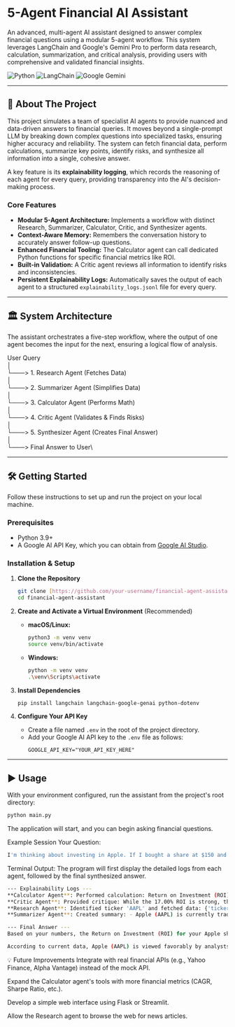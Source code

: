# 5-Agent Financial AI Assistant

An advanced, multi-agent AI assistant designed to answer complex financial questions using a modular 5-agent workflow. This system leverages LangChain and Google's Gemini Pro to perform data research, calculation, summarization, and critical analysis, providing users with comprehensive and validated financial insights.

![Python](https://img.shields.io/badge/Python-3.9%2B-blue.svg)
![LangChain](https://img.shields.io/badge/LangChain-Framework-yellow.svg)
![Google Gemini](https://img.shields.io/badge/Google-Gemini%20Pro-green.svg)

---

## 🚀 About The Project

This project simulates a team of specialist AI agents to provide nuanced and data-driven answers to financial queries. It moves beyond a single-prompt LLM by breaking down complex questions into specialized tasks, ensuring higher accuracy and reliability. The system can fetch financial data, perform calculations, summarize key points, identify risks, and synthesize all information into a single, cohesive answer.

A key feature is its **explainability logging**, which records the reasoning of each agent for every query, providing transparency into the AI's decision-making process.

### Core Features

* **Modular 5-Agent Architecture:** Implements a workflow with distinct Research, Summarizer, Calculator, Critic, and Synthesizer agents.
* **Context-Aware Memory:** Remembers the conversation history to accurately answer follow-up questions.
* **Enhanced Financial Tooling:** The Calculator agent can call dedicated Python functions for specific financial metrics like ROI.
* **Built-in Validation:** A Critic agent reviews all information to identify risks and inconsistencies.
* **Persistent Explainability Logs:** Automatically saves the output of each agent to a structured `explainability_logs.jsonl` file for every query.

---

## 🏛️ System Architecture

The assistant orchestrates a five-step workflow, where the output of one agent becomes the input for the next, ensuring a logical flow of analysis.


User Query \
│ \
└───> 1. Research Agent (Fetches Data)\
│\
└───> 2. Summarizer Agent (Simplifies Data)\
│\
└───> 3. Calculator Agent (Performs Math)\
│\
└───> 4. Critic Agent (Validates & Finds Risks)\
│\
└───> 5. Synthesizer Agent (Creates Final Answer)\
│\
└───> Final Answer to User\


---

## 🛠️ Getting Started

Follow these instructions to set up and run the project on your local machine.

### Prerequisites

* Python 3.9+
* A Google AI API Key, which you can obtain from [Google AI Studio](https://aistudio.google.com/app/apikey).

### Installation & Setup

1.  **Clone the Repository**
    ```sh
    git clone [https://github.com/your-username/financial-agent-assistant.git](https://github.com/your-username/financial-agent-assistant.git)
    cd financial-agent-assistant
    ```

2.  **Create and Activate a Virtual Environment** (Recommended)
    * **macOS/Linux:**
        ```sh
        python3 -m venv venv
        source venv/bin/activate
        ```
    * **Windows:**
        ```sh
        python -m venv venv
        .\venv\Scripts\activate
        ```

3.  **Install Dependencies**
    ```sh
    pip install langchain langchain-google-genai python-dotenv
    ```

4.  **Configure Your API Key**
    * Create a file named `.env` in the root of the project directory.
    * Add your Google AI API key to the `.env` file as follows:
        ```
        GOOGLE_API_KEY="YOUR_API_KEY_HERE"
        ```

---

## ▶️ Usage

With your environment configured, run the assistant from the project's root directory:

```sh
python main.py
```

The application will start, and you can begin asking financial questions.

Example Session
Your Question:
```sh
I'm thinking about investing in Apple. If I bought a share at $150 and it's now worth $175.50, what is my ROI? Based on its current data, what are the key takeaways and risks?
```

Terminal Output:
The program will first display the detailed logs from each agent, followed by the final synthesized answer.
```sh
--- Explainability Logs ---
**Calculator Agent**: Performed calculation: Return on Investment (ROI) is 17.00%.
**Critic Agent**: Provided critique: While the 17.00% ROI is strong, the positive analyst ratings and sales forecasts must be weighed against the noted risks of high competition and regulatory scrutiny.
**Research Agent**: Identified ticker 'AAPL' and fetched data: {'ticker': 'AAPL', 'price': 175.5, ...}
**Summarizer Agent**: Created summary: - Apple (AAPL) is currently trading at $175.50 with a Strong Buy rating from analysts...
```
```sh
--- Final Answer ---
Based on your numbers, the Return on Investment (ROI) for your Apple share would be 17.00%.

According to current data, Apple (AAPL) is viewed favorably by analysts with a "Strong Buy" rating, supported by positive news sentiment around future sales. However, it's important to consider the associated risks, which include intense competition within the smartphone market and ongoing regulatory scrutiny.
```

💡 Future Improvements
Integrate with real financial APIs (e.g., Yahoo Finance, Alpha Vantage) instead of the mock API.

Expand the Calculator agent's tools with more financial metrics (CAGR, Sharpe Ratio, etc.).

Develop a simple web interface using Flask or Streamlit.

Allow the Research agent to browse the web for news articles.




